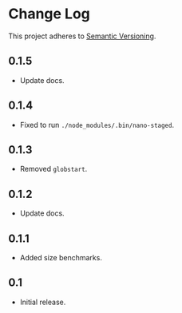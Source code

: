 # Change Log

This project adheres to [Semantic Versioning](http://semver.org/).

## 0.1.5

- Update docs.

## 0.1.4

- Fixed to run `./node_modules/.bin/nano-staged`.

## 0.1.3

- Removed `globstart`.


## 0.1.2

- Update docs.

## 0.1.1

- Added size benchmarks.

## 0.1

- Initial release.
